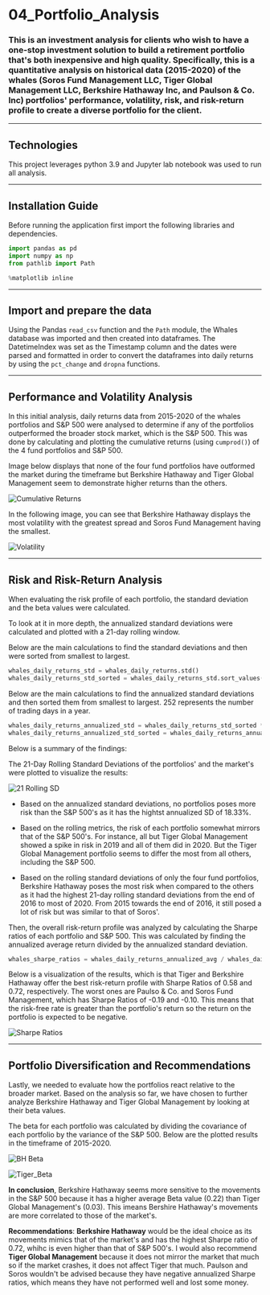 # 04_Portfolio_Analysis

### This is an investment analysis for clients who wish to have a one-stop investment solution to build a retirement portfolio that's both inexpensive and high quality. Specifically, this is a quantitative analysis on historical data (2015-2020) of the whales (Soros Fund Management LLC, Tiger Global Management LLC, Berkshire Hathaway Inc, and Paulson & Co. Inc) portfolios' performance, volatility, risk, and risk-return profile to create a diverse portfolio for the client.

---

## Technologies

This project leverages python 3.9 and Jupyter lab notebook was used to run all analysis.

---

## Installation Guide

Before running the application first import the following libraries and dependencies.

```python
import pandas as pd
import numpy as np
from pathlib import Path

%matplotlib inline
```

---

## Import and prepare the data

Using the Pandas `read_csv` function and the `Path` module, the Whales database was imported and then created into dataframes. The DatetimeIndex was set as the Timestamp column and the dates were parsed and formatted in order to convert the dataframes into daily returns by using the `pct_change` and `dropna` functions.

---

## Performance and Volatility Analysis

In this initial analysis, daily returns data from 2015-2020 of the whales portfolios and S&P 500 were analysed to determine if any of the portfolios outperformed the broader stock market, which is the S&P 500. This was done by calculating and plotting the cumulative returns (using `cumprod()`) of the 4 fund portfolios and S&P 500.

Image below displays that none of the four fund portfolios have outformed the market during the timeframe but Berkshire Hathaway and Tiger Global Management seem to demonstrate higher returns than the others.

![Cumulative Returns](Images/Cumulative_Returns.png)

In the following image, you can see that Berkshire Hathaway displays the most volatility with the greatest spread and Soros Fund Management having the smallest.

![Volatility](Images/Volatility.png)

---

## Risk and Risk-Return Analysis

When evaluating the risk profile of each portfolio, the standard deviation and the beta values were calculated.

To look at it in more depth, the annualized standard deviations were calculated and plotted with a 21-day rolling window.

Below are the main calculations to find the standard deviations and then were sorted from smallest to largest.

```python
whales_daily_returns_std = whales_daily_returns.std()
whales_daily_returns_std_sorted = whales_daily_returns_std.sort_values()
```

Below are the main calculations to find the annualized standard deviations and then sorted them from smallest to largest. 252 represents the number of trading days in a year.

```python
whales_daily_returns_annualized_std = whales_daily_returns_std_sorted * np.sqrt(252)
whales_daily_returns_annualized_std_sorted = whales_daily_returns_annualized_std.sort_values()
```

Below is a summary of the findings:

The 21-Day Rolling Standard Deviations of the portfolios' and the market's were plotted to visualize the results:

![21 Rolling SD](Images/Rolling_SD.png)

- Based on the annualized standard deviations, no portfolios poses more risk than the S&P 500's as it has the hightst annualized SD of 18.33%.

- Based on the rolling metrics, the risk of each portfolio somewhat mirrors that of the S&P 500's. For instance, all but Tiger Global Management showed a spike in risk in 2019 and all of them did in 2020. But the Tiger Global Management portfolio seems to differ the most from all others, including the S&P 500.

- Based on the rolling standard deviations of only the four fund portfolios, Berkshire Hathaway poses the most risk when compared to the others as it had the highest 21-day rolling standard deviations from the end of 2016 to most of 2020. From 2015 towards the end of 2016, it still posed a lot of risk but was similar to that of Soros'.

Then, the overall risk-return profile was analyzed by calculating the Sharpe ratios of each portfolio and S&P 500. This was calculated by finding the annualized average return divided by the annualized standard deviation.

```python
whales_sharpe_ratios = whales_daily_returns_annualized_avg / whales_daily_returns_annualized_std
```

Below is a visualization of the results, which is that Tiger and Berkshire Hathaway offer the best risk-return profile with Sharpe Ratios of 0.58 and 0.72, respectively. The worst ones are Paulso & Co. and Soros Fund Management, which has Sharpe Ratios of -0.19 and -0.10. This means that the risk-free rate is greater than the portfolio's return so the return on the portfolio is expected to be negative.

![Sharpe Ratios](Images/Sharpe_Ratios.png)

---

## Portfolio Diversification and Recommendations

Lastly, we needed to evaluate how the portfolios react relative to the broader market. Based on the analysis so far, we have chosen to further analyze Berkshire Hathaway and Tiger Global Management by looking at their beta values.

The beta for each portfolio was calculated by dividing the covariance of each portfolio by the variance of the S&P 500. Below are the plotted results in the timeframe of 2015-2020.

![BH Beta](Images/BH_Rolling_B.png)

![Tiger_Beta](Images/Tiger_Rolling_B.png)

**In conclusion**, Berkshire Hathaway seems more sensitive to the movements in the S&P 500 because it has a higher average Beta value (0.22) than Tiger Global Management's (0.03). This imeans Bershire Hathaway's movements are more correlated to those of the market's.

**Recommendations**: **Berkshire Hathaway** would be the ideal choice as its movements mimics that of the market's and has the highest Sharpe ratio of 0.72, whihc is even higher than that of S&P 500's. I would also recommend **Tiger Global Management** because it does not mirror the market that much so if the market crashes, it does not affect Tiger that much. Paulson and Soros wouldn't be advised because they have negative annualized Sharpe ratios, which means they have not performed well and lost some money.
